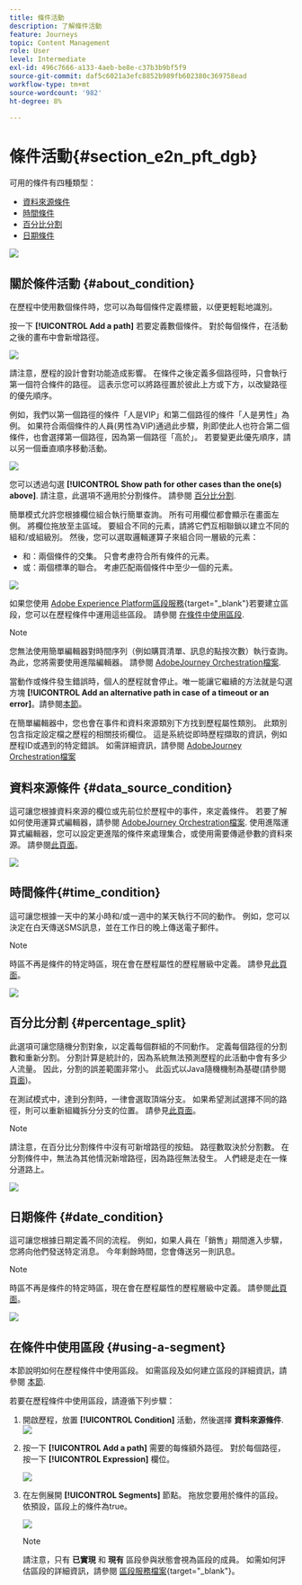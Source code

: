 ```yaml
---
title: 條件活動
description: 了解條件活動
feature: Journeys
topic: Content Management
role: User
level: Intermediate
exl-id: 496c7666-a133-4aeb-be8e-c37b3b9bf5f9
source-git-commit: daf5c6021a3efc8852b989fb602380c369758ead
workflow-type: tm+mt
source-wordcount: '982'
ht-degree: 8%

---
```


# 條件活動{#section_e2n_pft_dgb}

可用的條件有四種類型：

* [資料來源條件](#data_source_condition)
* [時間條件](#time_condition)
* [百分比分割](#percentage_split)
* [日期條件](#date_condition)

![](../assets/journey49.png)

## 關於條件活動 {#about_condition}

在歷程中使用數個條件時，您可以為每個條件定義標籤，以便更輕鬆地識別。

按一下 **[!UICONTROL Add a path]** 若要定義數個條件。 對於每個條件，在活動之後的畫布中會新增路徑。

![](../assets/journey47.png)

請注意，歷程的設計會對功能造成影響。 在條件之後定義多個路徑時，只會執行第一個符合條件的路徑。 這表示您可以將路徑置於彼此上方或下方，以改變路徑的優先順序。

例如，我們以第一個路徑的條件「人是VIP」和第二個路徑的條件「人是男性」為例。 如果符合兩個條件的人員(男性為VIP)通過此步驟，則即使此人也符合第二個條件，也會選擇第一個路徑，因為第一個路徑「高於」。 若要變更此優先順序，請以另一個垂直順序移動活動。

![](../assets/journey48.png)

您可以透過勾選 **[!UICONTROL Show path for other cases than the one(s) above]**. 請注意，此選項不適用於分割條件。 請參閱 [百分比分割](#percentage_split).

簡單模式允許您根據欄位組合執行簡單查詢。 所有可用欄位都會顯示在畫面左側。 將欄位拖放至主區域。 要組合不同的元素，請將它們互相聯鎖以建立不同的組和/或組級別。 然後，您可以選取邏輯運算子來組合同一層級的元素：

* 和：兩個條件的交集。 只會考慮符合所有條件的元素。
* 或：兩個標準的聯合。 考慮匹配兩個條件中至少一個的元素。

![](../assets/journey64.png)

如果您使用 [Adobe Experience Platform區段服務](https://experienceleague.adobe.com/docs/experience-platform/segmentation/home.html){target=&quot;_blank&quot;}若要建立區段，您可以在歷程條件中運用這些區段。 請參閱 [在條件中使用區段](../building-journeys/condition-activity.md#using-a-segment).


>[!NOTE]
>
>您無法使用簡單編輯器對時間序列（例如購買清單、訊息的點按次數）執行查詢。 為此，您將需要使用進階編輯器。 請參閱 [AdobeJourney Orchestration檔案](expression/expressionadvanced.md).

當動作或條件發生錯誤時，個人的歷程就會停止。唯一能讓它繼續的方法就是勾選方塊 **[!UICONTROL Add an alternative path in case of a timeout or an error]**。請參閱[本節](../building-journeys/using-the-journey-designer.md#paths)。

在簡單編輯器中，您也會在事件和資料來源類別下方找到歷程屬性類別。 此類別包含指定設定檔之歷程的相關技術欄位。 這是系統從即時歷程擷取的資訊，例如歷程ID或遇到的特定錯誤。 如需詳細資訊，請參閱 [AdobeJourney Orchestration檔案](expression/journey-properties.md)

## 資料來源條件 {#data_source_condition}

這可讓您根據資料來源的欄位或先前位於歷程中的事件，來定義條件。 若要了解如何使用運算式編輯器，請參閱 [AdobeJourney Orchestration檔案](expression/expressionadvanced.md). 使用進階運算式編輯器，您可以設定更進階的條件來處理集合，或使用需要傳遞參數的資料來源。 請參閱[此頁面](../datasource/external-data-sources.md)。

![](../assets/journey50.png)

## 時間條件{#time_condition}

這可讓您根據一天中的某小時和/或一週中的某天執行不同的動作。 例如，您可以決定在白天傳送SMS訊息，並在工作日的晚上傳送電子郵件。

>[!NOTE]
>
>時區不再是條件的特定時區，現在會在歷程屬性的歷程層級中定義。 請參見[此頁面](../building-journeys/timezone-management.md)。

![](../assets/journey51.png)

## 百分比分割 {#percentage_split}

此選項可讓您隨機分割對象，以定義每個群組的不同動作。 定義每個路徑的分割數和重新分割。 分割計算是統計的，因為系統無法預測歷程的此活動中會有多少人流量。 因此，分割的誤差範圍非常小。 此函式以Java隨機機制為基礎(請參閱 [頁面](https://docs.oracle.com/javase/7/docs/api/java/util/Random.html))。

在測試模式中，達到分割時，一律會選取頂端分支。 如果希望測試選擇不同的路徑，則可以重新組織拆分分支的位置。 請參見[此頁面](../building-journeys/testing-the-journey.md)。

>[!NOTE]
>
>請注意，在百分比分割條件中沒有可新增路徑的按鈕。 路徑數取決於分割數。 在分割條件中，無法為其他情況新增路徑，因為路徑無法發生。 人們總是走在一條分道路上。

![](../assets/journey52.png)

## 日期條件 {#date_condition}

這可讓您根據日期定義不同的流程。 例如，如果人員在「銷售」期間進入步驟，您將向他們發送特定消息。 今年剩餘時間，您會傳送另一則訊息。

>[!NOTE]
>
>時區不再是條件的特定時區，現在會在歷程屬性的歷程層級中定義。 請參閱[此頁面](../building-journeys/timezone-management.md)。

![](../assets/journey53.png)

<!--
## Profile cap {#profile_cap}

Use this condition type to set a maximum number of profiles for a journey path. When this limit is reached, the selected profiles take a second path.

You can use this condition type to ramp up the volume of your deliveries. For example, you might have recently moved to another email service provider, IP address, or email domain or subdomain. Using this feature, you can establish your reputation as a sender and avoid that your deliveries be blocked or moved to the spam folder of the recipients' mailbox. Learn more with this [use case](ramp-up-deliveries-uc.md).

The default cap is 1000. You must set an integer value that is greater than or equal to 1.

The counter applies only to the selected journey version. By default, the counter is reset to zero after 180 days. After a reset, the selected profiles take the first path again until the counter limit is reached. You can gradually increase this limit up to the total number of your subscribers. After your IP has warmed up, you can remove this condition.

The first path always has priority over the second path, even if you move the second path above the first path on the journey canvas.

![](../assets/profile-cap-condition.png)
-->

## 在條件中使用區段 {#using-a-segment}

本節說明如何在歷程條件中使用區段。 如需區段及如何建立區段的詳細資訊，請參閱 [本節](../segment/about-segments.md).

若要在歷程條件中使用區段，請遵循下列步驟：

1. 開啟歷程，放置 **[!UICONTROL Condition]** 活動，然後選擇 **資料來源條件**.
   ![](../assets/journey47.png)

1. 按一下 **[!UICONTROL Add a path]** 需要的每條額外路徑。 對於每個路徑，按一下 **[!UICONTROL Expression]** 欄位。

   ![](../assets/segment3.png)

1. 在左側展開 **[!UICONTROL Segments]** 節點。 拖放您要用於條件的區段。 依預設，區段上的條件為true。

   ![](../assets/segment4.png)

   >[!NOTE]
   >
   >請注意，只有 **已實現** 和 **現有** 區段參與狀態會視為區段的成員。 如需如何評估區段的詳細資訊，請參閱 [區段服務檔案](https://experienceleague.adobe.com/docs/experience-platform/segmentation/tutorials/evaluate-a-segment.html#interpret-segment-results){target=&quot;_blank&quot;}。
